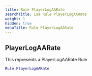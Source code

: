 ```yaml
---
title: Rule PlayerLogAARate
searchTitle: Lua Rule PlayerLogAARate
weight: 1
hidden: true
menuTitle: Rule PlayerLogAARate
---
```

## PlayerLogAARate

This represents a PlayerLogAARate Rule
```lua
Rule.PlayerLogAARate
```